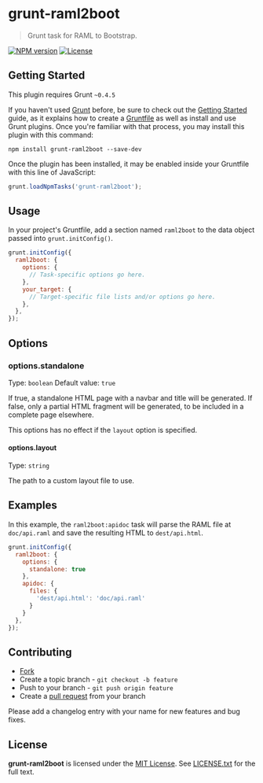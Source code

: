 # grunt-raml2boot

> Grunt task for RAML to Bootstrap.

[![NPM version](https://badge.fury.io/js/grunt-raml2boot.svg)](http://badge.fury.io/js/grunt-raml2boot)
[![License](https://img.shields.io/npm/l/grunt-raml2boot.svg)](http://opensource.org/licenses/MIT)

## Getting Started
This plugin requires Grunt `~0.4.5`

If you haven't used [Grunt](http://gruntjs.com/) before, be sure to check out the [Getting Started](http://gruntjs.com/getting-started) guide, as it explains how to create a [Gruntfile](http://gruntjs.com/sample-gruntfile) as well as install and use Grunt plugins. Once you're familiar with that process, you may install this plugin with this command:

```shell
npm install grunt-raml2boot --save-dev
```

Once the plugin has been installed, it may be enabled inside your Gruntfile with this line of JavaScript:

```js
grunt.loadNpmTasks('grunt-raml2boot');
```

## Usage

In your project's Gruntfile, add a section named `raml2boot` to the data object passed into `grunt.initConfig()`.

```js
grunt.initConfig({
  raml2boot: {
    options: {
      // Task-specific options go here.
    },
    your_target: {
      // Target-specific file lists and/or options go here.
    },
  },
});
```

## Options

### options.standalone

Type: `boolean`
Default value: `true`

If true, a standalone HTML page with a navbar and title will be generated.
If false, only a partial HTML fragment will be generated, to be included in a complete page elsewhere.

This options has no effect if the `layout` option is specified.

#### options.layout

Type: `string`

The path to a custom layout file to use.

## Examples

In this example, the `raml2boot:apidoc` task will parse the RAML file at `doc/api.raml` and save the resulting HTML to `dest/api.html`.

```js
grunt.initConfig({
  raml2boot: {
    options: {
      standalone: true
    },
    apidoc: {
      files: {
        'dest/api.html': 'doc/api.raml'
      }
    }
  },
});
```





## Contributing

* [Fork](https://help.github.com/articles/fork-a-repo)
* Create a topic branch - `git checkout -b feature`
* Push to your branch - `git push origin feature`
* Create a [pull request](http://help.github.com/pull-requests/) from your branch

Please add a changelog entry with your name for new features and bug fixes.





## License

**grunt-raml2boot** is licensed under the [MIT License](http://opensource.org/licenses/MIT).
See [LICENSE.txt](LICENSE.txt) for the full text.
